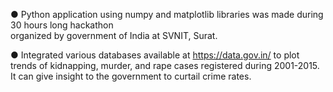 ● Python	application	using	numpy	and	matplotlib	libraries	was	made	during	30	hours	long	hackathon	
organized	by	government	of	India	at	SVNIT,	Surat.

● Integrated	various	databases	available	at	https://data.gov.in/ to	plot	trends	of	kidnapping,	murder,	and	
rape	cases	registered	during	2001-2015.	It	can give	insight	to	the	government	to	curtail	crime	rates.
